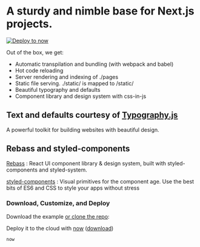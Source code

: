 # A sturdy and nimble base for Next.js projects.

[![Deploy to now](https://deploy.now.sh/static/button.svg)](https://deploy.now.sh/?repo=https://github.com/gregsantos/next-mdx-starter)

Out of the box, we get:

- Automatic transpilation and bundling (with webpack and babel)
- Hot code reloading
- Server rendering and indexing of ./pages
- Static file serving. ./static/ is mapped to /static/
- Beautiful typography and defaults
- Component library and design system with css-in-js

## Text and defaults courtesy of [Typography.js](https://kyleamathews.github.io/typography.js/)

A powerful toolkit for building websites with beautiful design.

## Rebass and styled-components

[Rebass](https://github.com/jxnblk/rebass) : React UI component library & design system, built with styled-components and styled-system.

[styled-components](https://github.com/styled-components/styled-components) : Visual primitives for the component age. Use the best bits of ES6 and CSS to style your apps without stress

### Download, Customize, and Deploy

Download the example [or clone the repo](https://github.com/gregsantos/next-mdx-starter):

Deploy it to the cloud with [now](https://zeit.co/now) ([download](https://zeit.co/download))

```bash
now
```
